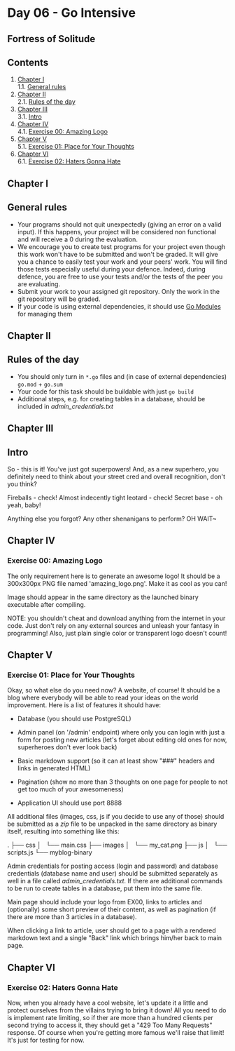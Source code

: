 # Day 06 - Go Intensive

## Fortress of Solitude

## Contents

1. [Chapter I](#chapter-i) \
    1.1. [General rules](#general-rules)
2. [Chapter II](#chapter-ii) \
    2.1. [Rules of the day](#rules-of-the-day)
3. [Chapter III](#chapter-iii) \
    3.1. [Intro](#intro)
4. [Chapter IV](#chapter-iv) \
    4.1. [Exercise 00: Amazing Logo](#exercise-00-amazing-logo)
5. [Chapter V](#chapter-v) \
    5.1. [Exercise 01: Place for Your Thoughts](#exercise-01-place-for-your-thoughts)
6. [Chapter VI](#chapter-vi) \
    6.1. [Exercise 02: Haters Gonna Hate](#exercise-02-haters-gonna-hate)


<h2 id="chapter-i" >Chapter I</h2>
<h2 id="general-rules" >General rules</h2>

- Your programs should not quit unexpectedly (giving an error on a valid input). If this happens, your project will be considered non functional and will receive a 0 during the evaluation.
- We encourage you to create test programs for your project even though this work won't have to be submitted and won't be graded. It will give you a chance to easily test your work and your peers' work. You will find those tests especially useful during your defence. Indeed, during defence, you are free to use your tests and/or the tests of the peer you are evaluating.
- Submit your work to your assigned git repository. Only the work in the git repository will be graded.
- If your code is using external dependencies, it should use [Go Modules](https://go.dev/blog/using-go-modules) for managing them

<h2 id="chapter-ii" >Chapter II</h2>
<h2 id="rules-of-the-day" >Rules of the day</h2>

- You should only turn in `*.go` files and (in case of external dependencies) `go.mod` + `go.sum`
- Your code for this task should be buildable with just `go build`
- Additional steps, e.g. for creating tables in a database, should be included in *admin_credentials.txt*

<h2 id="chapter-iii" >Chapter III</h2>
<h2 id="intro" >Intro</h2>

So - this is it! You've just got superpowers! And, as a new superhero, you definitely need to think about your street cred and overall recognition, don't you think?

Fireballs - check!
Almost indecently tight leotard - check!
Secret base - oh yeah, baby!

Anything else you forgot? Any other shenanigans to perform? OH WAIT~

<h2 id="chapter-iv" >Chapter IV</h2>
<h3 id="ex00">Exercise 00: Amazing Logo</h3>

The only requirement here is to generate an awesome logo! It should be a 300x300px PNG file named 'amazing_logo.png'. Make it as cool as you can!

Image should appear in the same directory as the launched binary executable after compiling.

NOTE: you shouldn't cheat and download anything from the internet in your code. Just don't rely on any external sources and unleash your fantasy in programming! Also, just plain single color or transparent logo doesn't count!

<h2 id="chapter-v" >Chapter V</h2>
<h3 id="ex01">Exercise 01: Place for Your Thoughts</h3>

Okay, so what else do you need now? A website, of course! It should be a blog where everybody will be able to read your ideas on the world improvement. Here is a list of features it should have:

- Database (you should use PostgreSQL)

- Admin panel (on '/admin' endpoint) where only you can login with just a form for posting new articles (let's forget about editing old ones for now, superheroes don't ever look back)

- Basic markdown support (so it can at least show "###" headers and links in generated HTML)

- Pagination (show no more than 3 thoughts on one page for people to not get too much of your awesomeness)

- Application UI should use port 8888

All additional files (images, css, js if you decide to use any of those) should be submitted as a *zip* file to be unpacked in the same directory as binary itself, resulting into something like this:

.
├── css
│   └── main.css
├── images
│   └── my_cat.png
├── js
│   └── scripts.js
└── myblog-binary

Admin credentials for posting access (login and password) and database credentials (database name and user) should be submitted separately as well in a file called *admin_credentials.txt*. If there are additional commands to be run to create tables in a database, put them into the same file.

Main page should include your logo from EX00, links to articles and (optionally) some short preview of their content, as well as pagination (if there are more than 3 articles in a database).

When clicking a link to article, user should get to a page with a rendered markdown text and a single "Back" link which brings him/her back to main page.

<h2 id="chapter-vi" >Chapter VI</h2>
<h3 id="ex02">Exercise 02: Haters Gonna Hate</h3>

Now, when you already have a cool website, let's update it a little and protect ourselves from the villains trying to bring it down! All you need to do is implement rate limiting, so if ther are more than a hundred clients per second trying to access it, they should get a "429 Too Many Requests" response. Of course when you're getting more famous we'll raise that limit! It's just for testing for now.

